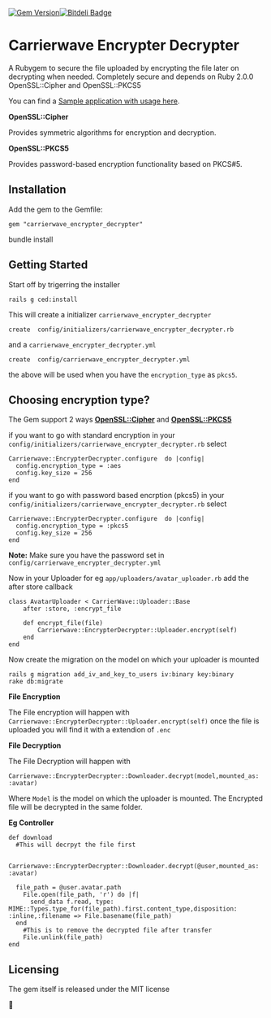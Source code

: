 [![Gem Version](https://badge.fury.io/rb/carrierwave_encrypter_decrypter.png)](http://badge.fury.io/rb/carrierwave_encrypter_decrypter)[![Bitdeli Badge](https://d2weczhvl823v0.cloudfront.net/ankit8898/carrierwave_encrypter_decrypter/trend.png)](https://bitdeli.com/free "Bitdeli Badge")

# Carrierwave Encrypter Decrypter

A Rubygem to secure the file uploaded by encrypting the file later on decrypting when needed.  Completely secure and depends on Ruby 2.0.0 OpenSSL::Cipher and OpenSSL::PKCS5

You can find a [Sample application with usage here](https://github.com/ankit8898/carrierwave_encrypter_decrypter_example).

**OpenSSL::Cipher**

Provides symmetric algorithms for encryption and decryption. 

**OpenSSL::PKCS5**

Provides password-based encryption functionality based on PKCS#5. 

## Installation

Add the gem to the Gemfile:

    gem "carrierwave_encrypter_decrypter"    

bundle install

## Getting Started

Start off by trigerring the installer

	rails g ced:install


This will create a initializer `carrierwave_encrypter_decrypter`

    create  config/initializers/carrierwave_encrypter_decrypter.rb

and a `carrierwave_encrypter_decrypter.yml`

	create  config/carrierwave_encrypter_decrypter.yml

the above will be used when you have the `encryption_type` as `pkcs5`.

## Choosing encryption type?

The Gem support 2 ways **[OpenSSL::Cipher](http://ruby-doc.org/stdlib-2.0/libdoc/openssl/rdoc/OpenSSL/Cipher.html)** and **[OpenSSL::PKCS5](http://ruby-doc.org/stdlib-2.0/libdoc/openssl/rdoc/OpenSSL/PKCS5.html)**

if you want to go with standard encryption in your `config/initializers/carrierwave_encrypter_decrypter.rb` select

	Carrierwave::EncrypterDecrypter.configure  do |config|
      config.encryption_type = :aes
      config.key_size = 256
 	end

if you want to go with password based encrption (pkcs5) in your `config/initializers/carrierwave_encrypter_decrypter.rb` select
	
	Carrierwave::EncrypterDecrypter.configure  do |config|
      config.encryption_type = :pkcs5
      config.key_size = 256
 	end

**Note:** Make sure you have the password set in `config/carrierwave_encrypter_decrypter.yml`


Now in your Uploader for eg `app/uploaders/avatar_uploader.rb` add the after store callback

	
	class AvatarUploader < CarrierWave::Uploader::Base
		after :store, :encrypt_file
	
		def encrypt_file(file)
  	  		Carrierwave::EncrypterDecrypter::Uploader.encrypt(self)
		end
	end

Now create the migration on the model on which your uploader is mounted

	rails g migration add_iv_and_key_to_users iv:binary key:binary
	rake db:migrate

**File Encryption**

The File encryption will happen with `Carrierwave::EncrypterDecrypter::Uploader.encrypt(self)` once the file is uploaded you will find it with a extendion of `.enc`


**File Decryption**


The File Decryption will happen with 

	Carrierwave::EncrypterDecrypter::Downloader.decrypt(model,mounted_as: :avatar)

Where `Model` is the model on which the uploader is mounted.  The Encrypted file will be decrypted in the same folder.

**Eg Controller**

	def download
	  #This will decrpyt the file first

	  Carrierwave::EncrypterDecrypter::Downloader.decrypt(@user,mounted_as: :avatar)

	  file_path = @user.avatar.path
	    File.open(file_path, 'r') do |f|
	      send_data f.read, type: MIME::Types.type_for(file_path).first.content_type,disposition: :inline,:filename => File.basename(file_path)
	  end
	    #This is to remove the decrypted file after transfer
	    File.unlink(file_path)
	end



## Licensing


The gem itself is released under the MIT license

:pray:
